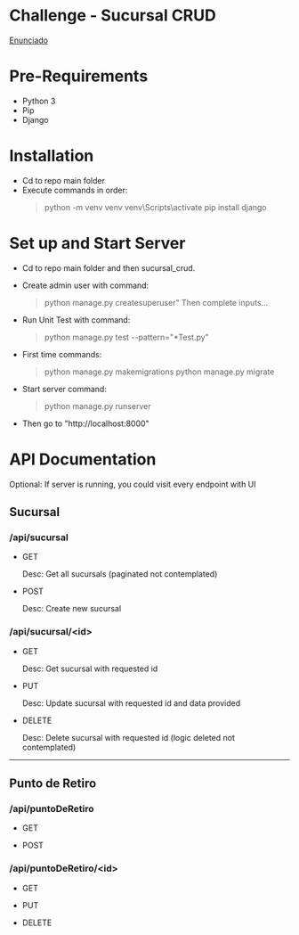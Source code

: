 # Challenge - Sucursal CRUD

[Enunciado](https://github.com/cassa10/challenge-api/blob/main/doc/software-engineer_challenge-1.pdf)

# Pre-Requirements

- Python 3 
- Pip
- Django


# Installation

- Cd to repo main folder 
- Execute commands in order: 
    >python -m venv venv
    >venv\Scripts\activate
    >pip install django

# Set up and Start Server

- Cd to repo main folder and then sucursal_crud.

- Create admin user with command: 
    >python manage.py createsuperuser"
    >Then complete inputs...

- Run Unit Test with command: 
    >python manage.py test --pattern="*Test.py"

- First time commands:
    >python manage.py makemigrations
    >python manage.py migrate

- Start server command:
    >python manage.py runserver

- Then go to "http://localhost:8000"


# API Documentation

Optional: If server is running, you could visit every endpoint with UI

## Sucursal

###  /api/sucursal

- GET

    Desc: Get all sucursals (paginated not contemplated)

- POST 

    Desc: Create new sucursal

### /api/sucursal/<id\>

- GET

    Desc: Get sucursal with requested id

- PUT

    Desc: Update sucursal with requested id and data provided

- DELETE

    Desc: Delete sucursal with requested id (logic deleted not contemplated)

    

---------

## Punto de Retiro 

###  /api/puntoDeRetiro

- GET

- POST

###  /api/puntoDeRetiro/<id\>

- GET

- PUT

- DELETE
